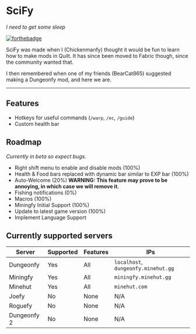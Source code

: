 # SciFy
_I need to get some sleep_

[![forthebadge](https://forthebadge.com/images/badges/made-with-crayons.svg)](https://forthebadge.com)

SciFy was made when I (Chickenmanfy) thought it would be fun to learn how to make mods in Quilt. It has since been moved to Fabric though, since the community wanted that.

I then remembered when one of my friends (BearCat865) suggested making a Dungeonfy mod, and here we are.

---
## Features 
- Hotkeys for useful commands (`/warp`, `/ec`, `/guide`)
- Custom health bar


## Roadmap
_Currently in beta so expect bugs._
- Right shift menu to enable and disable mods (100%)
- Health & Food bars replaced with dynamic bar similar to EXP bar (100%)
- Auto-Welcome (20%) **WARNING: This feature may prove to be annoying, in which case we will remove it.**
- Fishing notifications (0%)
- Macros (100%)
- Miningfy Initial Support (100%)
- Update to latest game version (100%)
- Implement Language Support


## Currently supported servers

| Server | Supported | Features | IPs |
| ------ | --------- | -------- | --- |
| Dungeonfy | Yes | All | `localhost`, `dungeonfy.minehut.gg` |
| Miningfy | Yes | All | `miningfy.minehut.gg` |
| Minehut | Yes | All | `minehut.com` |
| Joefy | No | None | N/A |
| Roguefy | No | None | N/A |
| Dungeonfy 2 | No | None | N/A |
